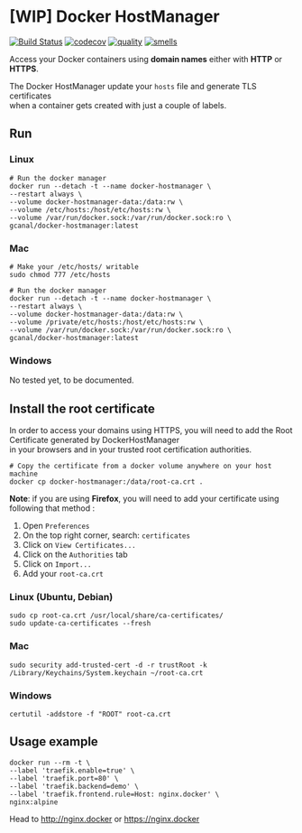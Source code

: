 # [WIP] Docker HostManager

[![Build Status](https://travis-ci.org/guillemcanal/docker-hostmanager.svg?branch=master)](https://travis-ci.org/guillemcanal/docker-hostmanager)
[![codecov](https://codecov.io/gh/guillemcanal/docker-hostmanager/branch/master/graph/badge.svg)](https://codecov.io/gh/guillemcanal/docker-hostmanager)
[![quality](https://sonarcloud.io/api/project_badges/measure?project=docker-hostmanager&metric=sqale_rating)](https://sonarcloud.io/dashboard?id=docker-hostmanager)
[![smells](https://sonarcloud.io/api/project_badges/measure?project=docker-hostmanager&metric=code_smells)](https://sonarcloud.io/project/issues?id=docker-hostmanager&resolved=false&types=CODE_SMELL)

Access your Docker containers using **domain names** either with **HTTP** or **HTTPS**.

The Docker HostManager update your `hosts` file and generate TLS certificates  
when a container gets created with just a couple of labels.

## Run

### Linux

```shell
# Run the docker manager
docker run --detach -t --name docker-hostmanager \
--restart always \
--volume docker-hostmanager-data:/data:rw \
--volume /etc/hosts:/host/etc/hosts:rw \
--volume /var/run/docker.sock:/var/run/docker.sock:ro \
gcanal/docker-hostmanager:latest
```

### Mac

```shell
# Make your /etc/hosts/ writable
sudo chmod 777 /etc/hosts

# Run the docker manager
docker run --detach -t --name docker-hostmanager \
--restart always \
--volume docker-hostmanager-data:/data:rw \
--volume /private/etc/hosts:/host/etc/hosts:rw \
--volume /var/run/docker.sock:/var/run/docker.sock:ro \
gcanal/docker-hostmanager:latest
```

### Windows

No tested yet, to be documented.

## Install the root certificate

In order to access your domains using HTTPS, you will need to add the Root Certificate generated by DockerHostManager  
in your browsers and in your trusted root certification authorities.

```shell
# Copy the certificate from a docker volume anywhere on your host machine
docker cp docker-hostmanager:/data/root-ca.crt .
```

**Note**: if you are using **Firefox**, you will need to add your certificate using following that method :

1. Open `Preferences`
2. On the top right corner, search: `certificates`
3. Click on `View Certificates...`
4. Click on the `Authorities` tab
5. Click on `Import...`
6. Add your `root-ca.crt`

### Linux (Ubuntu, Debian)

```shell
sudo cp root-ca.crt /usr/local/share/ca-certificates/
sudo update-ca-certificates --fresh
```

### Mac

```shell
sudo security add-trusted-cert -d -r trustRoot -k /Library/Keychains/System.keychain ~/root-ca.crt
```

### Windows 

```shell
certutil -addstore -f "ROOT" root-ca.crt
```

## Usage example

```shell
docker run --rm -t \
--label 'traefik.enable=true' \
--label 'traefik.port=80' \
--label 'traefik.backend=demo' \
--label 'traefik.frontend.rule=Host: nginx.docker' \
nginx:alpine
```

Head to <http://nginx.docker> or <https://nginx.docker>

